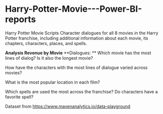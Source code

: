 # Harry-Potter-Movie---Power-BI-reports
Harry Potter Movie Scripts
Character dialogues for all 8 movies in the Harry Potter franchise, including additional information about each movie, its chapters, characters, places, and spells.

**Analysis Revenue by Movie**
**Dialogues: **
Which movie has the most lines of dialog? Is it also the longest movie?

How have the characters with the most lines of dialogue varied across movies?

What is the most popular location in each film?

Which spells are used the most across the franchise? Do characters have a favorite spell?

Dataset from https://www.mavenanalytics.io/data-playground
